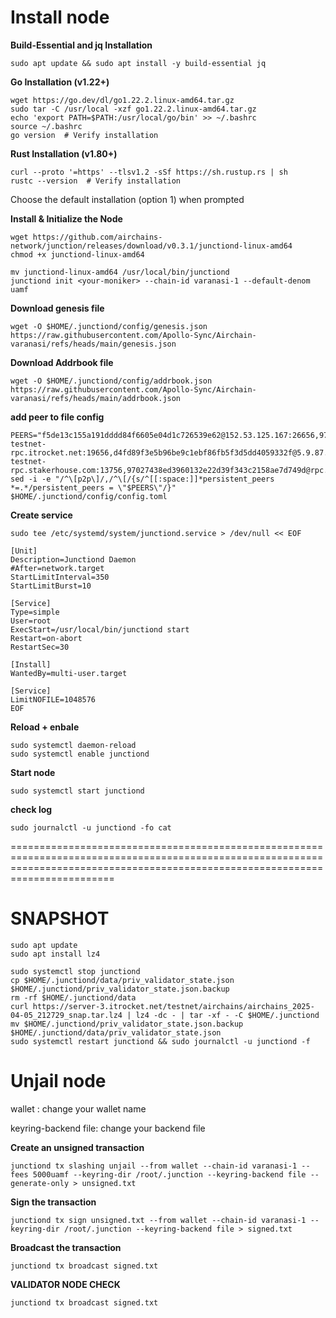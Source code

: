 # Install node
**Build-Essential and jq Installation**
```
sudo apt update && sudo apt install -y build-essential jq
```
**Go Installation (v1.22+)**
```
wget https://go.dev/dl/go1.22.2.linux-amd64.tar.gz  
sudo tar -C /usr/local -xzf go1.22.2.linux-amd64.tar.gz  
echo 'export PATH=$PATH:/usr/local/go/bin' >> ~/.bashrc  
source ~/.bashrc  
go version  # Verify installation  
```

**Rust Installation (v1.80+)**
```
curl --proto '=https' --tlsv1.2 -sSf https://sh.rustup.rs | sh 
rustc --version  # Verify installation  
```
Choose the default installation (option 1) when prompted

**Install & Initialize the Node**
```
wget https://github.com/airchains-network/junction/releases/download/v0.3.1/junctiond-linux-amd64  
chmod +x junctiond-linux-amd64
```

```
mv junctiond-linux-amd64 /usr/local/bin/junctiond  
junctiond init <your-moniker> --chain-id varanasi-1 --default-denom uamf
```

**Download genesis file**
```
wget -O $HOME/.junctiond/config/genesis.json https://raw.githubusercontent.com/Apollo-Sync/Airchain-varanasi/refs/heads/main/genesis.json
```

**Download Addrbook file**
```
wget -O $HOME/.junctiond/config/addrbook.json https://raw.githubusercontent.com/Apollo-Sync/Airchain-varanasi/refs/heads/main/addrbook.json
```


**add peer to file config**
```
PEERS="f5de13c155a191dddd84f6605e04d1c726539e62@152.53.125.167:26656,97027438ed3960132e22d39f343c2158ae7d749d@167.235.14.83:11956,491b207473ce92a8449af71954668f15ec492f16@37.221.198.137:26656,ad40b693a907181cad7f9db73ae7590206418d5e@65.109.84.33:26756,dd56c40aaf17f2d85debdce58fdd139e66a3d528@65.21.192.60:26656,79f26210777e84efb600bf776c32615a72675d9f@airchains-testnet-rpc.itrocket.net:19656,d4fd89f3e5b96be9c1ebf86fb5f3d5dd4059332f@5.9.87.231:36656,b107bf75ca12c4f5fa544390e27f8104b13c7f1b@airchains-testnet-rpc.stakerhouse.com:13756,97027438ed3960132e22d39f343c2158ae7d749d@rpc.airchains.aknodes.net:11956,3039c0c3ba5f12ffe632e84706b52e960f5da595@65.21.202.124:24656,fa83cc2c8ecc7625454b202368b9c7a366bddb91@116.202.150.231:26656,0b9bc2f3fc252e4c087ed495bdb43a372703fb8c@116.202.210.177:26656,5510914e1271930d8f21352e1d887c5e239f4041@144.76.106.228:26656,c0f3abcd838aeb72f6c7a1c817407bfe021547f3@135.181.139.249:26656,029c4e417a43e902575484af0076f1bcd4f664a6@65.108.199.62:29656,ca449bd16b6cfa4e4d6e06fb5eea9a049d58cdac@94.130.239.53:17656,b5d898c94fa206c0eeb130134299c8c4985faec8@65.21.85.184:26656,60cdaad35b5c203fc2c95af04226f4663128775c@148.251.235.130:24656,bb3560a4e8314317259d9a2c6bd7402111d38a1b@149.50.101.137:12356"
sed -i -e "/^\[p2p\]/,/^\[/{s/^[[:space:]]*persistent_peers *=.*/persistent_peers = \"$PEERS\"/}" $HOME/.junctiond/config/config.toml
```

**Create service**
```
sudo tee /etc/systemd/system/junctiond.service > /dev/null << EOF

[Unit]
Description=Junctiond Daemon
#After=network.target
StartLimitInterval=350
StartLimitBurst=10

[Service]
Type=simple
User=root
ExecStart=/usr/local/bin/junctiond start
Restart=on-abort
RestartSec=30

[Install]
WantedBy=multi-user.target

[Service]
LimitNOFILE=1048576
EOF
```

**Reload + enbale**
```
sudo systemctl daemon-reload
sudo systemctl enable junctiond
```
**Start node**
```
sudo systemctl start junctiond
```

**check log**
```
sudo journalctl -u junctiond -fo cat
```
====================================================================================================================================================================================
# SNAPSHOT

```
sudo apt update
sudo apt install lz4
```

```
sudo systemctl stop junctiond
cp $HOME/.junctiond/data/priv_validator_state.json $HOME/.junctiond/priv_validator_state.json.backup
rm -rf $HOME/.junctiond/data
curl https://server-3.itrocket.net/testnet/airchains/airchains_2025-04-05_212729_snap.tar.lz4 | lz4 -dc - | tar -xf - -C $HOME/.junctiond
mv $HOME/.junctiond/priv_validator_state.json.backup $HOME/.junctiond/data/priv_validator_state.json
sudo systemctl restart junctiond && sudo journalctl -u junctiond -f
```

# Unjail node

wallet : change your wallet name

keyring-backend file: change your backend file

**Create an unsigned transaction**
```
junctiond tx slashing unjail --from wallet --chain-id varanasi-1 --fees 5000uamf --keyring-dir /root/.junction --keyring-backend file --generate-only > unsigned.txt
```

**Sign the transaction**
```
junctiond tx sign unsigned.txt --from wallet --chain-id varanasi-1 --keyring-dir /root/.junction --keyring-backend file > signed.txt
```

**Broadcast the transaction**
```
junctiond tx broadcast signed.txt
```

**VALIDATOR NODE CHECK**
```
junctiond tx broadcast signed.txt
```
